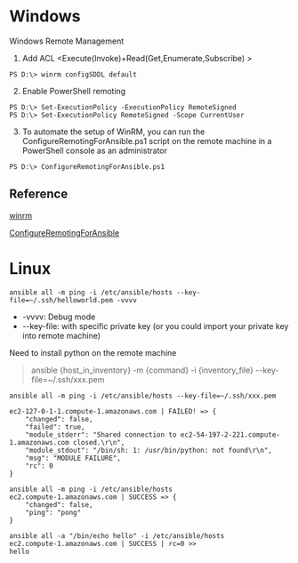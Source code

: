 # Windows
Windows Remote Management

1. Add ACL <Execute(Invoke)+Read(Get,Enumerate,Subscribe) >
```
PS D:\> winrm configSDDL default
```

2. Enable PowerShell remoting
```
PS D:\> Set-ExecutionPolicy -ExecutionPolicy RemoteSigned
PS D:\> Set-ExecutionPolicy RemoteSigned -Scope CurrentUser
```

3. To automate the setup of WinRM, you can run the ConfigureRemotingForAnsible.ps1 script on the remote machine in a PowerShell console as an administrator

```
PS D:\> ConfigureRemotingForAnsible.ps1
```

## Reference 
[winrm](https://msdn.microsoft.com/en-us/library/aa384372(v=vs.85).aspx)

[ConfigureRemotingForAnsible](https://github.com/ansible/ansible/blob/devel/examples/scripts/ConfigureRemotingForAnsible.ps1)


# Linux

```
ansible all -m ping -i /etc/ansible/hosts --key-file=~/.ssh/helloworld.pem -vvvv
```
- -vvvv: Debug mode
- --key-file: with specific private key (or you could import your private key into remote machine)

Need to install python on the remote machine
> ansible {host_in_inventory} -m {command} -i {inventory_file} --key-file=~/.ssh/xxx.pem 

```
ansible all -m ping -i /etc/ansible/hosts --key-file=~/.ssh/xxx.pem 

ec2-127-0-1-1.compute-1.amazonaws.com | FAILED! => {
    "changed": false, 
    "failed": true, 
    "module_stderr": "Shared connection to ec2-54-197-2-221.compute-1.amazonaws.com closed.\r\n", 
    "module_stdout": "/bin/sh: 1: /usr/bin/python: not found\r\n", 
    "msg": "MODULE FAILURE", 
    "rc": 0
}
```

```
ansible all -m ping -i /etc/ansible/hosts 
ec2.compute-1.amazonaws.com | SUCCESS => {
    "changed": false, 
    "ping": "pong"
}
```

```
ansible all -a "/bin/echo hello" -i /etc/ansible/hosts 
ec2.compute-1.amazonaws.com | SUCCESS | rc=0 >>
hello
```
